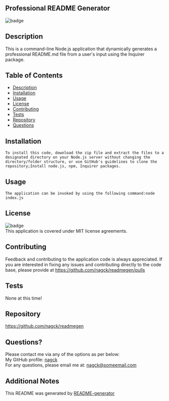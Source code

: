 
<h2>Professional README Generator</h2>

![badge](https://img.shields.io/badge/license-MIT-brightgreen)<br />
## Description
   This is a command-line Node.js application that dynamically generates a professional README.md file from a user's input using the Inquirer package.
## Table of Contents
- [Description](#description)
- [Installation](#installation)
- [Usage](#usage)
- [License](#license)
- [Contributing](#contributing)
- [Tests](#tests)
- [Repository](#repo)
- [Questions](#questions)
## Installation
    To install this code, download the zip file and extract the files to a designated directory on your Node.js server without changing the directory/folder structure, or use GitHub's guidelines to clone the repository;Install node.js, npm, Inquirer packages.
## Usage
    The application can be invoked by using the following command:node index.js
## License
![badge](https://img.shields.io/badge/license-MIT-brightgreen)
<br>
This application is covered under MIT license agreements. 
## Contributing
   Feedback and contributing to the application code is always appreciated. If you are interested in fixing any issues and contributing directly to the code base, please provide at  https://github.com/nagck/readmegen/pulls
## Tests
   None at this time!
## Repository
   https://github.com/nagck/readmegen        
## Questions?
   Please contact me via any of the options as per below:
<br>
My GitHub profile: [nagck](https://github.com/nagck)
<br>
For any questions, please email me at: nagck@someemail.com
<br>
## Additional Notes
This README was generated by [README-generator](https://github.com/nagck/readmegen)
  